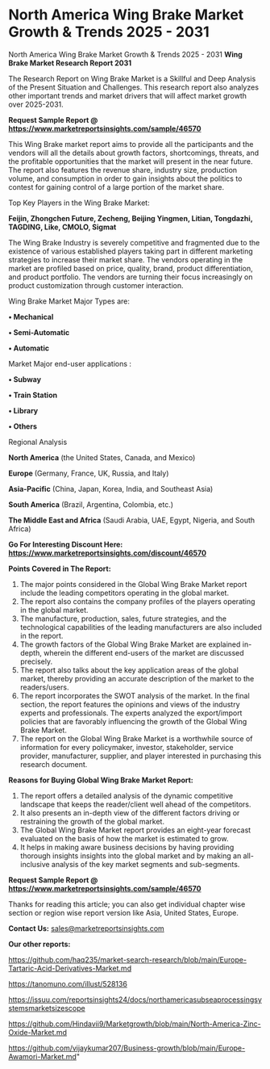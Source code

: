 # North America Wing Brake Market Growth & Trends 2025 - 2031
 North America Wing Brake Market Growth & Trends 2025 - 2031
<strong>Wing Brake Market Research Report 2031</strong>

The Research Report on Wing Brake Market is a Skillful and Deep Analysis of the Present Situation and Challenges. This research report also analyzes other important trends and market drivers that will affect market growth over 2025-2031.

<strong>Request Sample Report @ <a href=https://www.marketreportsinsights.com/sample/46570>https://www.marketreportsinsights.com/sample/46570</a></strong>

This Wing Brake market report aims to provide all the participants and the vendors will all the details about growth factors, shortcomings, threats, and the profitable opportunities that the market will present in the near future. The report also features the revenue share, industry size, production volume, and consumption in order to gain insights about the politics to contest for gaining control of a large portion of the market share.

Top Key Players in the Wing Brake Market:

<strong>Feijin, Zhongchen Future, Zecheng, Beijing Yingmen, Litian, Tongdazhi, TAGDING, Like, CMOLO, Sigmat</strong>

The Wing Brake Industry is severely competitive and fragmented due to the existence of various established players taking part in different marketing strategies to increase their market share. The vendors operating in the market are profiled based on price, quality, brand, product differentiation, and product portfolio. The vendors are turning their focus increasingly on product customization through customer interaction.

Wing Brake Market Major Types are:

<strong>•  Mechanical

•  Semi-Automatic

•  Automatic</strong>

Market Major end-user applications :

<strong>•  Subway

•  Train Station

•  Library

•  Others</strong>

Regional Analysis

</u><strong><b>North America</b></strong> (the United States, Canada, and Mexico)

<strong><b>Europe </b></strong>(Germany, France, UK, Russia, and Italy)

<strong><b>Asia-Pacific</b></strong> (China, Japan, Korea, India, and Southeast Asia)

<strong><b>South America</b></strong> (Brazil, Argentina, Colombia, etc.)

<strong><b>The Middle East and Africa</b></strong> (Saudi Arabia, UAE, Egypt, Nigeria, and South Africa)

<strong>Go For Interesting Discount Here: <a href=https://www.marketreportsinsights.com/discount/46570>https://www.marketreportsinsights.com/discount/46570</a></strong>

<strong>Points Covered in The Report:</strong>
<ol>
  <li>The major points considered in the Global Wing Brake Market report include the leading competitors operating in the global market.</li>
  <li>The report also contains the company profiles of the players operating in the global market.</li>
  <li>The manufacture, production, sales, future strategies, and the technological capabilities of the leading manufacturers are also included in the report.</li>
  <li>The growth factors of the Global Wing Brake Market are explained in-depth, wherein the different end-users of the market are discussed precisely.</li>
  <li>The report also talks about the key application areas of the global market, thereby providing an accurate description of the market to the readers/users.</li>
  <li>The report incorporates the SWOT analysis of the market. In the final section, the report features the opinions and views of the industry experts and professionals. The experts analyzed the export/import policies that are favorably influencing the growth of the Global Wing Brake Market.</li>
  <li>The report on the Global Wing Brake Market is a worthwhile source of information for every policymaker, investor, stakeholder, service provider, manufacturer, supplier, and player interested in purchasing this research document.</li>
</ol>
<strong>Reasons for Buying Global Wing Brake Market Report:</strong>

<ol>
  <li>The report offers a detailed analysis of the dynamic competitive landscape that keeps the reader/client well ahead of the competitors.</li>
  <li>It also presents an in-depth view of the different factors driving or restraining the growth of the global market.</li>
  <li>The Global Wing Brake Market report provides an eight-year forecast evaluated on the basis of how the market is estimated to grow.</li>
  <li>It helps in making aware business decisions by having providing thorough insights insights into the global market and by making an all-inclusive analysis of the key market segments and sub-segments.</li>
</ol>
<strong>Request Sample Report @ <a href=https://www.marketreportsinsights.com/sample/46570>https://www.marketreportsinsights.com/sample/46570</a></strong>


Thanks for reading this article; you can also get individual chapter wise section or region wise report version like Asia, United States, Europe.

<strong>Contact Us:</strong>
sales@marketreportsinsights.com

<strong>Our other reports:</strong>

<a href=https://github.com/haq235/market-search-research/blob/main/Europe-Tartaric-Acid-Derivatives-Market.md>https://github.com/haq235/market-search-research/blob/main/Europe-Tartaric-Acid-Derivatives-Market.md</a>

<a href=https://tanomuno.com/illust/528136>https://tanomuno.com/illust/528136</a>

<a href=https://issuu.com/reportsinsights24/docs/northamericasubseaprocessingsystemsmarketsizescope>https://issuu.com/reportsinsights24/docs/northamericasubseaprocessingsystemsmarketsizescope</a>

<a href=https://github.com/Hindavii9/Marketgrowth/blob/main/North-America-Zinc-Oxide-Market.md>https://github.com/Hindavii9/Marketgrowth/blob/main/North-America-Zinc-Oxide-Market.md</a>

<a href=https://github.com/vijaykumar207/Business-growth/blob/main/Europe-Awamori-Market.md>https://github.com/vijaykumar207/Business-growth/blob/main/Europe-Awamori-Market.md</a>"
